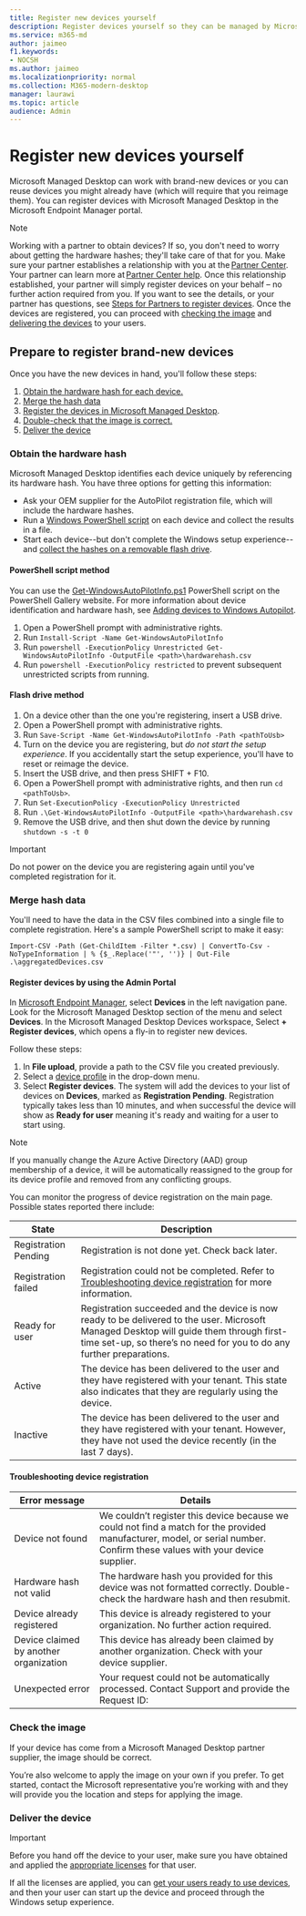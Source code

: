 ```yaml
---
title: Register new devices yourself
description: Register devices yourself so they can be managed by Microsoft Managed Desktop
ms.service: m365-md
author: jaimeo
f1.keywords:
- NOCSH
ms.author: jaimeo
ms.localizationpriority: normal
ms.collection: M365-modern-desktop
manager: laurawi
ms.topic: article
audience: Admin
---
```


# Register new devices yourself

Microsoft Managed Desktop can work with brand-new devices or you can reuse devices you might already have (which will require that you reimage them). You can register devices with Microsoft Managed Desktop in the Microsoft Endpoint Manager portal.

> [!NOTE]
> Working with a partner to obtain devices? If so, you don't need to worry about getting the hardware hashes; they'll take care of that for you. Make sure your partner establishes a relationship with you at the [Partner Center](https://partner.microsoft.com/dashboard). Your partner can learn more at [Partner Center help](/partner-center/request-a-relationship-with-a-customer). Once this relationship established, your partner will simply register devices on your behalf – no further action required from you. If you want to see the details, or your partner has questions, see [Steps for Partners to register devices](register-devices-partner.md). Once the devices are registered, you can proceed with [checking the image](#check-the-image) and [delivering the devices](#deliver-the-device) to your users.

## Prepare to register brand-new devices


Once you have the new devices in hand, you'll follow these steps:

1. [Obtain the hardware hash for each device.](#obtain-the-hardware-hash)
2. [Merge the hash data](#merge-hash-data)
3. [Register the devices in Microsoft Managed Desktop](#register-devices-by-using-the-admin-portal).
4. [Double-check that the image is correct.](#check-the-image)
5. [Deliver the device](#deliver-the-device)

### Obtain the hardware hash

Microsoft Managed Desktop identifies each device uniquely by referencing its hardware hash. You have three options for getting this information:

- Ask your OEM supplier for the AutoPilot registration file, which will include the hardware hashes.
- Run a [Windows PowerShell script](#powershell-script-method) on each device and collect the results in a file.
- Start each device--but don't complete the Windows setup experience--and [collect the hashes on a removable flash drive](#flash-drive-method).

#### PowerShell script method

You can use the [Get-WindowsAutoPilotInfo.ps1](https://www.powershellgallery.com/packages/Get-WindowsAutoPilotInfo) PowerShell script on the PowerShell Gallery website. For more information about device identification and hardware hash, see [Adding devices to Windows Autopilot](/mem/autopilot/add-devices#device-identification).

1.	Open a PowerShell prompt with administrative rights.
2.	Run `Install-Script -Name Get-WindowsAutoPilotInfo`
3.	Run `powershell -ExecutionPolicy Unrestricted Get-WindowsAutoPilotInfo -OutputFile <path>\hardwarehash.csv`
4.  Run `powershell -ExecutionPolicy restricted` to prevent subsequent unrestricted scripts from running.


#### Flash drive method

1. On a device other than the one you're registering, insert a USB drive.
2. Open a PowerShell prompt with administrative rights.
3. Run `Save-Script -Name Get-WindowsAutoPilotInfo -Path <pathToUsb>`
4. Turn on the device you are registering, but *do not start the setup experience*. If you accidentally start the setup experience, you'll have to reset or reimage the device.
5. Insert the USB drive, and then press SHIFT + F10.
6. Open a PowerShell prompt with administrative rights, and then run `cd <pathToUsb>`.
7. Run `Set-ExecutionPolicy -ExecutionPolicy Unrestricted`
8. Run `.\Get-WindowsAutoPilotInfo -OutputFile <path>\hardwarehash.csv`
9. Remove the USB drive, and then shut down the device by running `shutdown -s -t 0`

>[!IMPORTANT]
>Do not power on the device you are registering again until you've completed registration for it. 


### Merge hash data

You'll need to have the data in the CSV files combined into a single file to complete registration. Here's a sample PowerShell script to make it easy:

`Import-CSV -Path (Get-ChildItem -Filter *.csv) | ConvertTo-Csv -NoTypeInformation | % {$_.Replace('"', '')} | Out-File .\aggregatedDevices.csv`


#### Register devices by using the Admin Portal

In [Microsoft Endpoint Manager](https://endpoint.microsoft.com/), select **Devices** in the left navigation pane. Look for the Microsoft Managed Desktop section of the menu and select **Devices**. In the Microsoft Managed Desktop Devices workspace, Select **+ Register devices**, which opens a fly-in to register new devices.

<!-- [![Fly-in after selecting Register devices, listing devices with columns for assigned users, serial number, status, last-seen date, and age](../../media/new-registration-ui.png)](../../media/new-registration-ui.png) -->


<!--Registering any existing devices with Managed Desktop will completely re-image them; make sure you've backed up any important data prior to starting the registration process.-->


Follow these steps:

1. In **File upload**, provide a path to the CSV file you created previously.
2. Select a [device profile](../service-description/profiles.md) in the drop-down menu.
3. Select **Register devices**. The system will add the devices to your list of devices on **Devices**, marked as **Registration Pending**. Registration typically takes less than 10 minutes, and when successful the device will show as **Ready for user** meaning it's ready and waiting for a user to start using.

> [!NOTE]
> If you manually change the Azure Active Directory (AAD) group membership of a device, it will be automatically reassigned to the group for its device profile and removed from any conflicting groups.

You can monitor the progress of device registration on the main page. Possible states reported there include:

| State | Description |
|---------------|-------------|
| Registration Pending | Registration is not done yet. Check back later. |
| Registration failed | Registration could not be completed. Refer to [Troubleshooting device registration](#troubleshooting-device-registration) for more information. |
| Ready for user | Registration succeeded and the device is now ready to be delivered to the user. Microsoft Managed Desktop will guide them through first-time set-up, so there’s no need for you to do any further preparations. |
| Active | The device has been delivered to the user and they have registered with your tenant. This state also indicates that they are regularly using the device. |
| Inactive | The device has been delivered to the user and they have registered with your tenant. However, they have not used the device recently (in the last 7 days).  | 

#### Troubleshooting device registration

| Error message | Details |
|---------------|-------------|
| Device not found | We couldn’t register this device because we could not find a match for the provided manufacturer, model, or serial number. Confirm these values with your device supplier. |
| Hardware hash not valid | The hardware hash you provided for this device was not formatted correctly. Double-check the hardware hash and then resubmit. |
| Device already registered | This device is already registered to your organization. No further action required. |
| Device claimed by another organization | This device has already been claimed by another organization. Check with your device supplier. |
| Unexpected error | Your request could not be automatically processed. Contact Support and provide the Request ID: <requestId> |

### Check the image

If your device has come from a Microsoft Managed Desktop partner supplier, the image should be correct.

You’re also welcome to apply the image on your own if you prefer. To get started, contact the Microsoft representative you’re working with and they will provide you the location and steps for applying the image.

### Deliver the device

> [!IMPORTANT]
> Before you hand off the device to your user, make sure you have obtained and applied the [appropriate licenses](../get-ready/prerequisites.md) for that user.

If all the licenses are applied, you can [get your users ready to use devices](get-started-devices.md), and then your user can start up the device and proceed through the Windows setup experience.